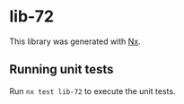 # lib-72

This library was generated with [Nx](https://nx.dev).

## Running unit tests

Run `nx test lib-72` to execute the unit tests.
